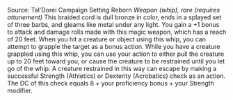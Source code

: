Source: Tal'Dorei Campaign Setting Reborn
*Weapon (whip), rare (requires attunement)*
This braided cord is dull bronze in color, ends in a splayed set of three barbs, and gleams like metal under any light. You gain a +1 bonus to attack and damage rolls made with this magic weapon, which has a reach of 20 feet. When you hit a creature or object using this whip, you can attempt to grapple the target as a bonus action.
While you have a creature grappled using this whip, you can use your action to either pull the creature up to 20 feet toward you, or cause the creature to be restrained until you let go of the whip. A creature restrained in this way can escape by making a successful Strength (Athletics) or Dexterity (Acrobatics) check as an action. The DC of this check equals 8 + your proficiency bonus + your Strength modifier.